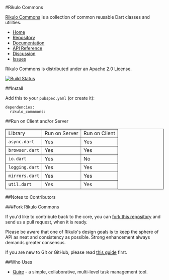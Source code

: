 #Rikulo Commons


[Rikulo Commons](http://rikulo.org) is a collection of common reusable Dart classes and utilities.

* [Home](http://rikulo.org)
* [Repository](https://github.com/rikulo/commons)
* [Documentation](http://docs.rikulo.org)
* [API Reference](http://www.dartdocs.org/documentation/rikulo_commons/2.0.1)
* [Discussion](http://stackoverflow.com/questions/tagged/rikulo)
* [Issues](https://github.com/rikulo/commons/issues)

Rikulo Commons is distributed under an Apache 2.0 License.

[![Build Status](https://drone.io/github.com/rikulo/commons/status.png)](https://drone.io/github.com/rikulo/commons/latest)

##Install

Add this to your `pubspec.yaml` (or create it):

    dependencies:
      rikulo_commmons:

##Run on Client and/or Server

<table border="1" width="100%">
  <tr>
    <td>Library</td>
    <td>Run on Server</td>
    <td>Run on Client</td>
  </tr>
  <tr>
    <td><code>async.dart</code></td>
    <td>Yes</td>
    <td>Yes</td>
  </tr>
  <tr>
    <td><code>browser.dart</code></td>
    <td>Yes</td>
    <td>Yes</td>
  </tr>
  <tr>
    <td><code>io.dart</code></td>
    <td>Yes</td>
    <td>No</td>
  </tr>
  <tr>
    <td><code>logging.dart</code></td>
    <td>Yes</td>
    <td>Yes</td>
  </tr>
  <tr>
    <td><code>mirrors.dart</code></td>
    <td>Yes</td>
    <td>Yes</td>
  </tr>
  <tr>
    <td><code>util.dart</code></td>
    <td>Yes</td>
    <td>Yes</td>
  </tr>
</table>

##Notes to Contributors

###Fork Rikulo Commons

If you'd like to contribute back to the core, you can [fork this repository](https://help.github.com/articles/fork-a-repo) and send us a pull request, when it is ready.

Please be aware that one of Rikulo's design goals is to keep the sphere of API as neat and consistency as possible. Strong enhancement always demands greater consensus.

If you are new to Git or GitHub, please read [this guide](https://help.github.com/) first.

##Who Uses

* [Quire](https://quire.io) - a simple, collaborative, multi-level task management tool.
